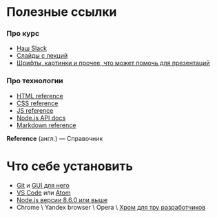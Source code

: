 # Полезные ссылки

### Про курс
 - [Наш Slack][a-slack-our]
 - [Слайды с лекций][a-slides]
 - [Шрифты, картинки и прочее, что может помочь для презентаций][a-assets]

### Про технологии
 - [HTML reference][a-html-ref]
 - [CSS reference][a-css-ref]
 - [JS reference][a-js-ref]
 - [Node.js API docs][a-node-ref]
 - [Markdown reference][a-md-ref]

 **Reference** (англ.) — Справочник 

#  Что себе установить
 - [Git][a-git] и [GUI для него][a-gitkraken]
 - [VS Code][a-vscode] или [Atom][a-atom]
 - [Node.js версии 8.6.0 или выше][a-node]
 - Chrome \ Yandex browser \ Opera \ [Хром для тру разработчиков][a-canary]


[a-slides]: https://github.com/VsevolodTrofimov/am-cp-frontend/tree/master/Slides
[a-assets]: https://github.com/VsevolodTrofimov/am-cp-frontend/Slides
[a-slack-our]: https://join.slack.com/t/am-cp-frontend/shared_invite/enQtMjUyMDgwMzgyODgwLTdlZTNjNGViYmQ0OTFkZDZhOTg0NTU2NTQxNjgyNmU1NTg2OGY3ZGU5OTY5NGFjNzIzMGU0YWRjZjI1YTAxMDI

[a-atom]: https://atom.io/
[a-vscode]: https://code.visualstudio.com/
[a-canary]: https://www.google.ru/chrome/browser/canary.html
[a-gitkraken]: https://www.gitkraken.com/


[a-git]: https://git-scm.com/
[a-node]: https://nodejs.org/en/

[a-md-ref]: https://github.com/adam-p/markdown-here/wiki/Markdown-Cheatsheet
[a-js-ref]: https://developer.mozilla.org/en-US/docs/Web/JavaScript/Reference
[a-css-ref]: https://www.w3schools.com/cssref/
[a-html-ref]: https://developer.mozilla.org/en-US/docs/Web/HTML/Element
[a-node-ref]: https://nodejs.org/dist/latest-v8.x/docs/api/

